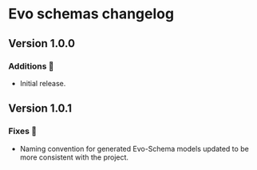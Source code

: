 # Evo schemas changelog

## Version 1.0.0

### Additions :tada:
- Initial release.

## Version 1.0.1

### Fixes  :wrench:
- Naming convention for generated Evo-Schema models updated to be more consistent with the project.
